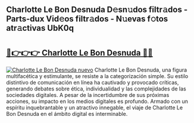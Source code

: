 ## Charlotte Le Bon Desnuda D𝚎sn𝚞dos filtr𝚊dos - Parts-dux Vid𝚎os filtr𝚊dos - N𝚞evas f𝚘tos atr𝚊ctivas UbK0q

# <h2><a href="http://mb7zft.tromn.icu/?c=Charlotte+Le+Bon+Desnuda">🔗👉👉👉 Charlotte Le Bon Desnuda 🔗🔗</a></h2>

[![Charlotte Le Bon Desnuda nuevo](https://i.imgur.com/pEAQMta.gif)](http://mb7zft.tromn.icu/?c=Charlotte+Le+Bon+Desnuda)
Charlotte Le Bon Desnuda, una figura multifacética y estimulante, se resiste a la categorización simple. Su estilo distintivo de comunicación en línea ha cautivado y provocado críticas, generando debates sobre ética, individualidad y las complejidades de las sociedades digitales. A pesar de la incertidumbre de sus próximas acciones, su impacto en los medios digitales es profundo. Armado con un espíritu inquebrantable y un atractivo innegable, el viaje de Charlotte Le Bon Desnuda en el ámbito digital es interminable.

